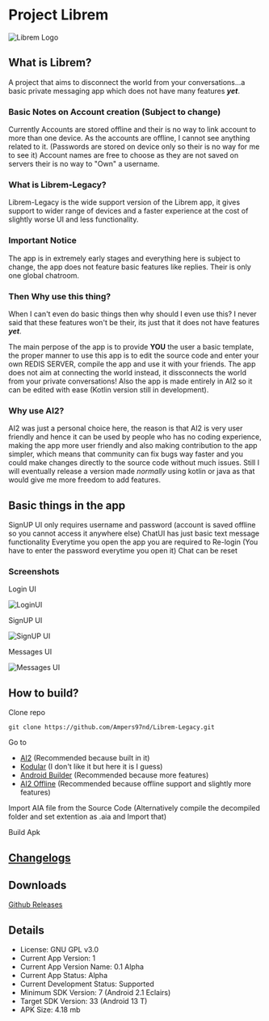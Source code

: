 # Project Librem
![Librem Logo](https://github.com/Ampers97nd/Librem-Legacy/blob/main/sources/Decompiled/assets/IMG_20230217_114440.png?raw=true)
## What is Librem?
A project that aims to disconnect the world from your conversations...a basic private messaging app which does not have many features ***yet***.
### Basic Notes on Account creation (Subject to change)

Currently Accounts are stored offline and their is no way to link account to more than one device.
As the accounts are offline, I cannot see anything related to it. (Passwords are stored on device only so their is no way for me to see it) Account names are free to choose as they are not saved on servers their is no way to "Own" a username.

### What is Librem-Legacy?
Librem-Legacy is the wide support version of the Librem app, it gives support to wider range of devices and a faster experience at the cost of slightly worse UI and less functionality.

### Important Notice
The app is in extremely early stages and everything here is subject to change, the app does not feature basic features like replies. Their is only one global chatroom.

### Then Why use this thing?
When I can't even do basic things then why should I even use this?
I never said that these features won't be their, its just that it does not have features ***yet***.

The main perpose of the app is to provide **YOU** the user a basic template, the proper manner to use this app is to edit the source code and enter your own REDIS SERVER, compile the app and use it with your friends.
The app does not aim at connecting the world instead, it dissconnects the world from your private conversations!
Also the app is made entirely in AI2 so it can be edited with ease (Kotlin version still in development).

### Why use AI2?
AI2 was just a personal choice here, the reason is that AI2 is very user friendly and hence it can be used by people who has no coding experience, making the app more user friendly and also making contribution to the app simpler, which means that community can fix bugs way faster and you could make changes directly to the source code without much issues.
Still I will eventually release a version made *normally* using kotlin or java as that would give me more freedom to add features.

## Basic things in the app
SignUP UI only requires username and password (account is saved offline so you cannot access it anywhere else)
ChatUI has just basic text message functionality
Everytime you open the app you are required to Re-login (You have to enter the password everytime you open it)
Chat can be reset

### Screenshots
Login UI

![LoginUI](https://github.com/Ampers97nd/Librem-Legacy/blob/main/Screenshots/LoginUI.png)


SignUP UI

![SignUP UI](https://github.com/Ampers97nd/Librem-Legacy/blob/main/Screenshots/SignupUI.png)


Messages UI

![Messages UI](https://github.com/Ampers97nd/Librem-Legacy/blob/main/Screenshots/MessagesUI.png)

## How to build?
Clone repo
```
git clone https://github.com/Ampers97nd/Librem-Legacy.git
```

Go to 
- [AI2](http://ai2.appinventor.mit.edu/) (Recommended because built in it)
- [Kodular](kodular.io) (I don't like it but here it is I guess)
- [Android Builder](androidbuilder.in) (Recommended because more features)
- [AI2 Offline](https://sourceforge.net/projects/ai2offline/) (Recommended because offline support and slightly more features)

Import AIA file from the Source Code (Alternatively compile the decompiled folder and set extention as .aia and Import that)

Build Apk

## [Changelogs](https://github.com/Ampers97nd/Librem-Legacy/blob/main/Changelog.xml)

## Downloads

[Github Releases](https://github.com/Ampers97nd/Librem-Legacy/releases)

## Details
- License: GNU GPL v3.0
- Current App Version: 1
- Current App Version Name: 0.1 Alpha
- Current App Status: Alpha
- Current Development Status: Supported
- Minimum SDK Version: 7 (Android 2.1 Eclairs)
- Target SDK Version: 33 (Android 13 T)
- APK Size: 4.18 mb
